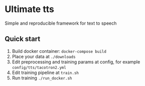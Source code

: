 # Ultimate tts
Simple and reproducible framework for text to speech


## Quick start
1) Build docker container: `docker-compose build`
2) Place your data at `./downloads`
2) Edit preprocessing and training params at config, for example `config/tts/tacotron2.yml`
3) Edit training pipeline at `train.sh`
4) Run training `./run_docker.sh`